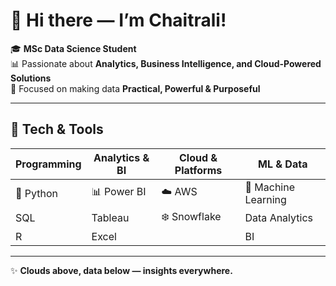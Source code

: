 # 👋 Hi there — I’m Chaitrali!

🎓 **MSc Data Science Student**  
📊 Passionate about **Analytics, Business Intelligence, and Cloud-Powered Solutions**  
🎯 Focused on making data **Practical, Powerful & Purposeful**

---

## 🔧 Tech & Tools

| Programming | Analytics & BI | Cloud & Platforms | ML & Data |
|------------|----------------|-----------------|-----------|
| 🐍 Python | 📊 Power BI | ☁️ AWS | 🤖 Machine Learning |
| SQL | Tableau | ❄️ Snowflake | Data Analytics |
| R | Excel |  | BI |

---

✨ **Clouds above, data below — insights everywhere.**

